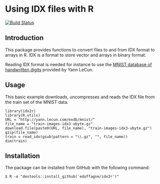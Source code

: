 # Using IDX files with R

[![Build Status](https://travis-ci.org/edoffagne/idx2r.svg?branch=master)](https://travis-ci.org/edoffagne/idx2r)

## Introduction

This package provides functions to convert files to
and from IDX format to arrays in R. IDX is a format
to store vector and arrays in binary format.

Reading IDX format is needed for instance to use 
the [MNIST database of handwritten digits](http://yann.lecun.com/exdb/mnist/) provided by Yann LeCun.

## Usage

This basic example downloads, uncompresses and reads the IDX file from the train set of the MNIST data. 

```shell
library(idx2r)
library(R.utils)
URL = "http://yann.lecun.com/exdb/mnist/"
file_name = "train-images-idx3-ubyte.gz"
download.file(paste0(URL, file_name), "train-images-idx3-ubyte.gz")
gzip(file_name)
train = read_idx(gsub(pattern = "\\.gz", "", file_name))
dim(train)
```

## Installation

The package can be installed from GitHub with the following command:

 ```shell
$ R -e "devtools::install_github('edoffagne/idx2r')"
```



